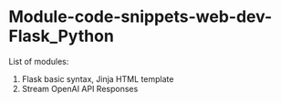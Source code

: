 # Module-code-snippets-web-dev-Flask_Python

List of modules:

1. Flask basic syntax, Jinja HTML template
2. Stream OpenAI API Responses
